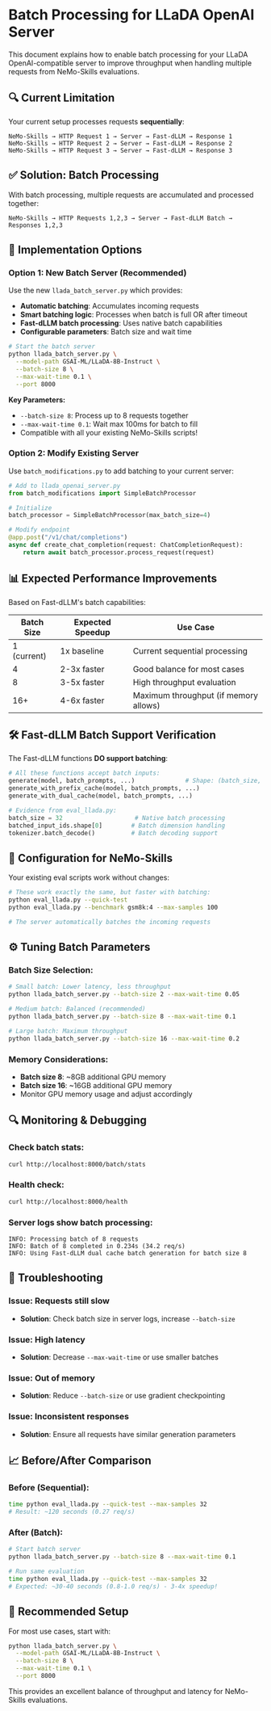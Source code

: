 # Batch Processing for LLaDA OpenAI Server

This document explains how to enable batch processing for your LLaDA OpenAI-compatible server to improve throughput when handling multiple requests from NeMo-Skills evaluations.

## 🔍 **Current Limitation**

Your current setup processes requests **sequentially**:
```
NeMo-Skills → HTTP Request 1 → Server → Fast-dLLM → Response 1
NeMo-Skills → HTTP Request 2 → Server → Fast-dLLM → Response 2  
NeMo-Skills → HTTP Request 3 → Server → Fast-dLLM → Response 3
```

## ✅ **Solution: Batch Processing**

With batch processing, multiple requests are accumulated and processed together:
```
NeMo-Skills → HTTP Requests 1,2,3 → Server → Fast-dLLM Batch → Responses 1,2,3
```

## 🚀 **Implementation Options**

### Option 1: New Batch Server (Recommended)

Use the new `llada_batch_server.py` which provides:

- **Automatic batching**: Accumulates incoming requests
- **Smart batching logic**: Processes when batch is full OR after timeout
- **Fast-dLLM batch processing**: Uses native batch capabilities  
- **Configurable parameters**: Batch size and wait time

```bash
# Start the batch server
python llada_batch_server.py \
  --model-path GSAI-ML/LLaDA-8B-Instruct \
  --batch-size 8 \
  --max-wait-time 0.1 \
  --port 8000
```

**Key Parameters:**
- `--batch-size 8`: Process up to 8 requests together
- `--max-wait-time 0.1`: Wait max 100ms for batch to fill
- Compatible with all your existing NeMo-Skills scripts!

### Option 2: Modify Existing Server

Use `batch_modifications.py` to add batching to your current server:

```python
# Add to llada_openai_server.py
from batch_modifications import SimpleBatchProcessor

# Initialize
batch_processor = SimpleBatchProcessor(max_batch_size=4)

# Modify endpoint
@app.post("/v1/chat/completions") 
async def create_chat_completion(request: ChatCompletionRequest):
    return await batch_processor.process_request(request)
```

## 📊 **Expected Performance Improvements**

Based on Fast-dLLM's batch capabilities:

| Batch Size | Expected Speedup | Use Case |
|------------|------------------|----------|
| 1 (current) | 1x baseline | Current sequential processing |
| 4 | 2-3x faster | Good balance for most cases |  
| 8 | 3-5x faster | High throughput evaluation |
| 16+ | 4-6x faster | Maximum throughput (if memory allows) |

## 🛠 **Fast-dLLM Batch Support Verification**

The Fast-dLLM functions **DO support batching**:

```python
# All these functions accept batch inputs:
generate(model, batch_prompts, ...)              # Shape: (batch_size, seq_len)
generate_with_prefix_cache(model, batch_prompts, ...)
generate_with_dual_cache(model, batch_prompts, ...)

# Evidence from eval_llada.py:
batch_size = 32                    # Native batch processing
batched_input_ids.shape[0]        # Batch dimension handling
tokenizer.batch_decode()          # Batch decoding support
```

## 🔧 **Configuration for NeMo-Skills**

Your existing eval scripts work without changes:

```bash
# These work exactly the same, but faster with batching:
python eval_llada.py --quick-test
python eval_llada.py --benchmark gsm8k:4 --max-samples 100

# The server automatically batches the incoming requests
```

## ⚙️ **Tuning Batch Parameters**

### Batch Size Selection:

```bash
# Small batch: Lower latency, less throughput
python llada_batch_server.py --batch-size 2 --max-wait-time 0.05

# Medium batch: Balanced (recommended)
python llada_batch_server.py --batch-size 8 --max-wait-time 0.1

# Large batch: Maximum throughput
python llada_batch_server.py --batch-size 16 --max-wait-time 0.2
```

### Memory Considerations:

- **Batch size 8**: ~8GB additional GPU memory
- **Batch size 16**: ~16GB additional GPU memory  
- Monitor GPU memory usage and adjust accordingly

## 🔍 **Monitoring & Debugging**

### Check batch stats:
```bash
curl http://localhost:8000/batch/stats
```

### Health check:
```bash
curl http://localhost:8000/health
```

### Server logs show batch processing:
```
INFO: Processing batch of 8 requests
INFO: Batch of 8 completed in 0.234s (34.2 req/s)
INFO: Using Fast-dLLM dual cache batch generation for batch size 8
```

## 🐛 **Troubleshooting**

### Issue: Requests still slow
- **Solution**: Check batch size in server logs, increase `--batch-size`

### Issue: High latency  
- **Solution**: Decrease `--max-wait-time` or use smaller batches

### Issue: Out of memory
- **Solution**: Reduce `--batch-size` or use gradient checkpointing

### Issue: Inconsistent responses
- **Solution**: Ensure all requests have similar generation parameters

## 📈 **Before/After Comparison**

### Before (Sequential):
```bash
time python eval_llada.py --quick-test --max-samples 32
# Result: ~120 seconds (0.27 req/s)
```

### After (Batch):
```bash  
# Start batch server
python llada_batch_server.py --batch-size 8 --max-wait-time 0.1

# Run same evaluation
time python eval_llada.py --quick-test --max-samples 32
# Expected: ~30-40 seconds (0.8-1.0 req/s) - 3-4x speedup!
```

## 🎯 **Recommended Setup**

For most use cases, start with:

```bash
python llada_batch_server.py \
  --model-path GSAI-ML/LLaDA-8B-Instruct \
  --batch-size 8 \
  --max-wait-time 0.1 \
  --port 8000
```

This provides an excellent balance of throughput and latency for NeMo-Skills evaluations.
